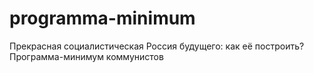 # programma-minimum
Прекрасная социалистическая Россия будущего: как её построить? Программа-минимум коммунистов

